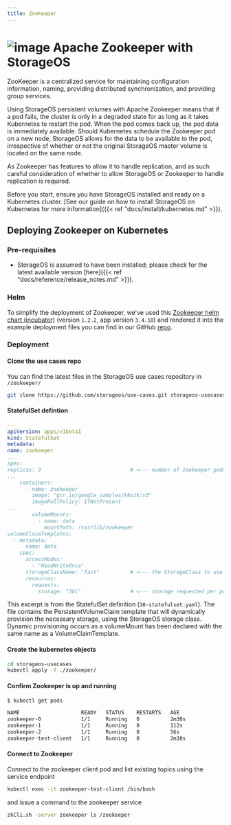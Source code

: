 ```yaml
---
title: Zookeeper
---
```


# ![image](/images/docs/explore/zookeeper.png) Apache Zookeeper with StorageOS

ZooKeeper is a centralized service for maintaining configuration information,
naming, providing distributed synchronization, and providing group services.

Using StorageOS persistent volumes with Apache Zookeeper means that if a pod
fails, the cluster is only in a degraded state for as long as it takes
Kubernetes to restart the pod. When the pod comes back up, the pod data is
immediately available. Should Kubernetes schedule the Zookeeper pod on a
new node, StorageOS allows for the data to be available to the pod,
irrespective of whether or not the original StorageOS master volume
is located on the same node.

As Zookeeper has features to allow it to handle replication, and as such
careful consideration of whether to allow StorageOS or Zookeeper to handle replication is required.

Before you start, ensure you have StorageOS installed and ready on a Kubernetes
cluster. [See our guide on how to install StorageOS on Kubernetes for more
information]({{< ref "docs/install/kubernetes.md" >}}).

## Deploying Zookeeper on Kubernetes

### Pre-requisites

- StorageOS is assumed to have been installed; please check for the latest
available version [here]({{< ref "docs/reference/release_notes.md" >}}).

### Helm

To simplify the deployment of Zookeeper, we've used this [Zookeeper helm chart
(incubator)](https://github.com/helm/charts/tree/master/incubator/zookeeper)
(version `1.2.2`, app version `3.4.10`) and rendered it into the example
deployment files you can find in our GitHub
[repo](https://github.com/storageos/use-cases/tree/master/zookeeper).

### Deployment

#### Clone the use cases repo

You can find the latest files in the StorageOS use cases repository in
`/zookeeper/`

  ```bash
git clone https://github.com/storageos/use-cases.git storageos-usecases
```

#### StatefulSet defintion

  ```yaml
---
apiVersion: apps/v1beta1
kind: StatefulSet
metadata:
  name: zookeeper
...
spec:
  replicas: 3                             # <--- number of zookeeper pods
...
      containers:
        - name: zookeeper
          image: "gcr.io/google_samples/k8szk:v3"
          imagePullPolicy: IfNotPresent
...
          volumeMounts:
            - name: data
              mountPath: /var/lib/zookeeper
  volumeClaimTemplates:
    - metadata:
        name: data
      spec:
        accessModes:
          - "ReadWriteOnce"
        storageClassName: "fast"          # <--- the StorageClass to use
        resources:
          requests:
            storage: "5Gi"                # <--- storage requested per pod
  ```

  This excerpt is from the StatefulSet definition (`10-statefulset.yaml`).
  The file contains the PersistentVolumeClaim template that will dynamically
  provision the necessary storage, using the StorageOS storage class. Dynamic
  provisioning occurs as a volumeMount has been declared with the same name
  as a VolumeClaimTemplate.

#### Create the kubernetes objects

  ```bash
cd storageos-usecases
kubectl apply -f ./zookeeper/
```

#### Confirm Zookeeper is up and running

  ```bash
$ kubectl get pods

NAME                    READY   STATUS    RESTARTS   AGE
zookeeper-0             1/1     Running   0          2m30s
zookeeper-1             1/1     Running   0          112s
zookeeper-2             1/1     Running   0          56s
zookeeper-test-client   1/1     Running   0          2m30s
```

#### Connect to Zookeeper

Connect to the zookeeper client pod and list existing topics using the
service endpoint

  ```bash
kubectl exec -it zookeeper-test-client /bin/bash
```

and issue a command to the zookeeper service

  ```bash
zkCli.sh -server zookeeper ls /zookeeper
```
